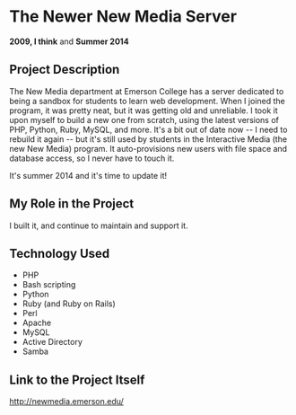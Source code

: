 # The Newer New Media Server

**2009, I think** and **Summer 2014**

## Project Description

The New Media department at Emerson College has a server dedicated to being a sandbox for students to learn web development. When I joined the program, it was pretty neat, but it was getting old and unreliable. I took it upon myself to build a new one from scratch, using the latest versions of PHP, Python, Ruby, MySQL, and more. It's a bit out of date now -- I need to rebuild it again -- but it's still used by students in the Interactive Media (the new New Media) program. It auto-provisions new users with file space and database access, so I never have to touch it.

It's summer 2014 and it's time to update it!

## My Role in the Project

I built it, and continue to maintain and support it.

## Technology Used

- PHP
- Bash scripting
- Python
- Ruby (and Ruby on Rails)
- Perl
- Apache
- MySQL
- Active Directory
- Samba

## Link to the Project Itself

http://newmedia.emerson.edu/